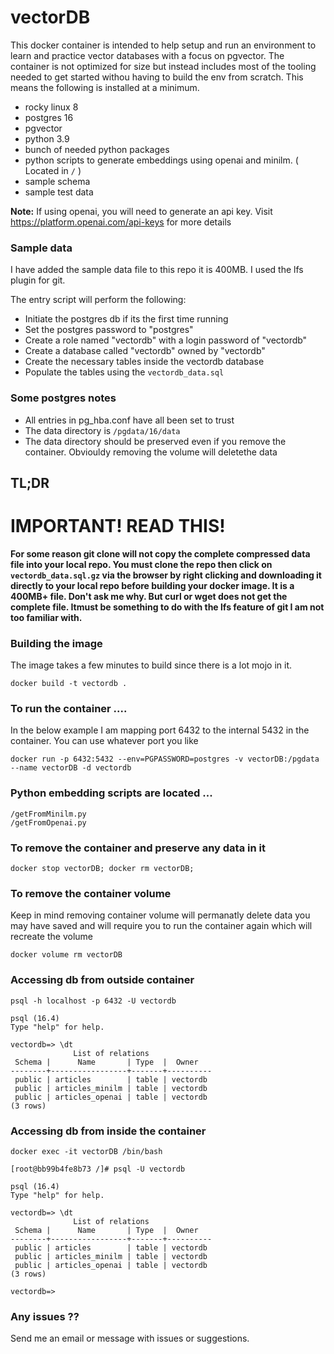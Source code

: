 # vectorDB

This docker container is intended to help setup and run an environment to learn and practice vector databases with a focus on pgvector. 
The container is not optimized for size but instead includes most of the tooling needed to get started withou having to build the env from scratch. 
This means the following is installed at a minimum.

* rocky linux 8
* postgres 16
* pgvector
* python 3.9
* bunch of needed python packages
* python scripts to generate embeddings using openai and minilm. ( Located in ```/``` ) 
* sample schema
* sample test data

**Note:** If using openai, you will need to generate an api key.  Visit https://platform.openai.com/api-keys for more details

### Sample data

I have added the sample data file to this repo it is 400MB. I used the lfs plugin for git.

The entry script will perform the following:

* Initiate the postgres db if its the first time running
* Set the postgres password to "postgres"
* Create a role named "vectordb" with a login password of "vectordb"
* Create a database called "vectordb" owned by "vectordb"
* Create the necessary tables inside the vectordb database
* Populate the tables using the ```vectordb_data.sql``` 

### Some postgres notes

* All entries in pg_hba.conf have all been set to trust
* The data directory is ```/pgdata/16/data```
* The data directory should be preserved even if you remove the container. Obviouldy removing the volume will deletethe data

## TL;DR

# IMPORTANT! READ THIS!

**For some reason git clone will not copy the complete compressed data file into your local repo. You must clone the repo then click on 
```vectordb_data.sql.gz``` via the browser by right clicking and downloading it directly to your local repo before building your docker image. It is a 400MB+ file.
Don't ask me why. But curl or wget does not get the complete file. Itmust be something to do with the lfs feature of git I am not too familiar with.**

### Building the image

The image takes a few minutes to build since there is a lot mojo in it.

```docker build -t vectordb .```


### To run the container ....

In the below example I am mapping port 6432 to the internal 5432 in the container. You can use whatever port you like

```docker run -p 6432:5432 --env=PGPASSWORD=postgres -v vectorDB:/pgdata --name vectorDB -d vectordb```

### Python embedding scripts are located  ...

```
/getFromMinilm.py
/getFromOpenai.py
```


### To remove the container and preserve any data in it

```docker stop vectorDB; docker rm vectorDB;```

### To remove the container volume 

Keep in mind removing container volume will permanatly delete data you may have saved and will require you 
to run the container again which will recreate the volume

```docker volume rm vectorDB```


### Accessing db from outside container

```
psql -h localhost -p 6432 -U vectordb

psql (16.4)
Type "help" for help.

vectordb=> \dt
              List of relations
 Schema |      Name       | Type  |  Owner   
--------+-----------------+-------+----------
 public | articles        | table | vectordb
 public | articles_minilm | table | vectordb
 public | articles_openai | table | vectordb
(3 rows)
```

### Accessing db from inside the container

```
docker exec -it vectorDB /bin/bash

[root@bb99b4fe8b73 /]# psql -U vectordb

psql (16.4)
Type "help" for help.

vectordb=> \dt
              List of relations
 Schema |      Name       | Type  |  Owner   
--------+-----------------+-------+----------
 public | articles        | table | vectordb
 public | articles_minilm | table | vectordb
 public | articles_openai | table | vectordb
(3 rows)

vectordb=> 
```


### Any issues ??

Send me an email or message with issues or suggestions.
